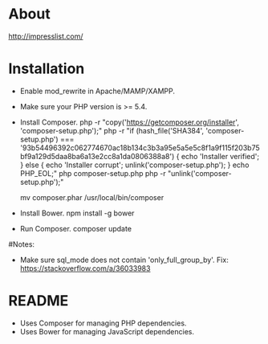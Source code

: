 # About

http://impresslist.com/

# Installation

* Enable mod_rewrite in Apache/MAMP/XAMPP.
* Make sure your PHP version is >= 5.4.
* Install Composer.
	php -r "copy('https://getcomposer.org/installer', 'composer-setup.php');"
	php -r "if (hash_file('SHA384', 'composer-setup.php') === '93b54496392c062774670ac18b134c3b3a95e5a5e5c8f1a9f115f203b75bf9a129d5daa8ba6a13e2cc8a1da0806388a8') { echo 'Installer verified'; } else { echo 'Installer corrupt'; unlink('composer-setup.php'); } echo PHP_EOL;"
	php composer-setup.php
	php -r "unlink('composer-setup.php');"

	mv composer.phar /usr/local/bin/composer

* Install Bower.
	npm install -g bower

* Run Composer.
	composer update

#Notes:

* Make sure sql_mode does not contain 'only_full_group_by'. Fix: https://stackoverflow.com/a/36033983

# README

* Uses Composer for managing PHP dependencies.
* Uses Bower for managing JavaScript dependencies.

